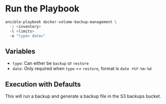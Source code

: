 # Run the Playbook

```bash
ansible-playbook docker-volume-backup-management \
  -i <inventory> 
  -l <limits>
  -e "type= date="
```

## Variables
- `type`: Can either be `backup` or `restore`
- `date`: Only required when `type` == `restore`, format is `date +%Y-%m-%d`

## Execution with Defaults
This will run a backup and generate a backup file in the S3 backups bucket.
